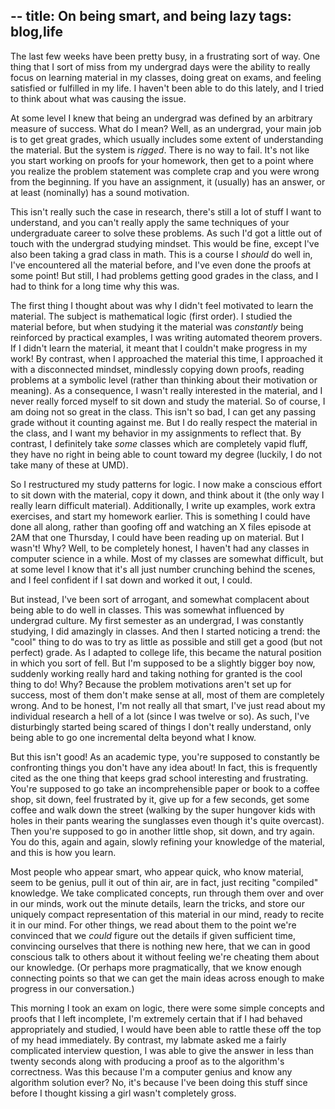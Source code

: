 --
title: On being smart, and being lazy
tags: blog,life
--

The last few weeks have been pretty busy, in a frustrating sort of
way.  One thing that I sort of miss from my undergrad days were the
ability to really focus on learning material in my classes, doing
great on exams, and feeling satisfied or fulfilled in my life.  I
haven't been able to do this lately, and I tried to think about what
was causing the issue.  

At some level I knew that being an undergrad was defined by an
arbitrary measure of success.  What do I mean?  Well, as an undergrad,
your main job is to get great grades, which usually includes some
extent of understanding the material.  But the system is *rigged*.
There is no way to fail.  It's not like you start working on proofs
for your homework, then get to a point where you realize the problem
statement was complete crap and you were wrong from the beginning.  If
you have an assignment, it (usually) has an answer, or at least
(nominally) has a sound motivation.

This isn't really such the case in research, there's still a lot of
stuff I want to understand, and you can't really apply the same
techniques of your undergraduate career to solve these problems.  As
such I'd got a little out of touch with the undergrad studying
mindset.  This would be fine, except I've also been taking a grad
class in math.  This is a course I *should* do well in, I've
encountered all the material before, and I've even done the proofs at
some point!  But still, I had problems getting good grades in the
class, and I had to think for a long time why this was.

The first thing I thought about was why I didn't feel motivated to
learn the material.  The subject is mathematical logic (first order).
I studied the material before, but when studying it the material was
*constantly* being reinforced by practical examples, I was writing
automated theorem provers.  If I didn't learn the material, it meant
that I couldn't make progress in my work!  By contrast, when I
approached the material this time, I approached it with a disconnected
mindset, mindlessly copying down proofs, reading problems at a
symbolic level (rather than thinking about their motivation or
meaning).  As a consequence, I wasn't really interested in the
material, and I never really forced myself to sit down and study the
material.  So of course, I am doing not so great in the class.  This
isn't so bad, I can get any passing grade without it counting against
me.  But I do really respect the material in the class, and I want my
behavior in my assignments to reflect that.  By contrast, I definitely
take *some* classes which are completely vapid fluff, they have no
right in being able to count toward my degree (luckily, I do not take
many of these at UMD).

So I restructured my study patterns for logic.  I now make a conscious
effort to sit down with the material, copy it down, and think about it
(the only way I really learn difficult material).  Additionally, I
write up examples, work extra exercises, and start my homework
earlier.  This is something I could have done all along, rather than
goofing off and watching an X files episode at 2AM that one Thursday,
I could have been reading up on material.  But I wasn't!  Why?  Well,
to be completely honest, I haven't had any classes in computer science
in a while.  Most of my classes are somewhat difficult, but at some
level I know that it's all just number crunching behind the scenes,
and I feel confident if I sat down and worked it out, I could.

But instead, I've been sort of arrogant, and somewhat complacent about
being able to do well in classes.  This was somewhat influenced by
undergrad culture.  My first semester as an undergrad, I was
constantly studying, I did amazingly in classes.  And then I started
noticing a trend: the "cool" thing to do was to try as little as
possible and still get a good (but not perfect) grade.  As I adapted
to college life, this became the natural position in which you sort of
fell.  But I'm supposed to be a slightly bigger boy now, suddenly
working really hard and taking nothing for granted is the cool thing
to do!  Why?  Because the problem motivations aren't set up for
success, most of them don't make sense at all, most of them are
completely wrong.  And to be honest, I'm not really all that smart,
I've just read about my individual research a hell of a lot (since I
was twelve or so).  As such, I've disturbingly started being scared of
things I don't really understand, only being able to go one
incremental delta beyond what I know.  


But this isn't good!  As an academic type, you're supposed to
constantly be confronting things you don't have any idea about!  In
fact, this is frequently cited as the one thing that keeps grad school
interesting and frustrating.  You're supposed to go take an
incomprehensible paper or book to a coffee shop, sit down, feel
frustrated by it, give up for a few seconds, get some coffee and walk
down the street (walking by the super hungover kids with holes in
their pants wearing the sunglasses even though it's quite overcast).
Then you're supposed to go in another little shop, sit down, and try
again.  You do this, again and again, slowly refining your knowledge
of the material, and this is how you learn.

Most people who appear smart, who appear quick, who know material,
seem to be genius, pull it out of thin air, are in fact, just reciting
"compiled" knowledge.  We take complicated concepts, run through them
over and over in our minds, work out the minute details, learn the
tricks, and store our uniquely compact representation of this material
in our mind, ready to recite it in our mind.  For other things, we
read about them to the point we're convinced that we *could* figure
out the details if given sufficient time, convincing ourselves that
there is nothing new here, that we can in good conscious talk to
others about it without feeling we're cheating them about our
knowledge.  (Or perhaps more pragmatically, that we know enough
connecting points so that we can get the main ideas across enough to
make progress in our conversation.)

This morning I took an exam on logic, there were some simple concepts
and proofs that I left incomplete, I'm extremely certain that if I had
behaved appropriately and studied, I would have been able to rattle
these off the top of my head immediately.  By contrast, my labmate
asked me a fairly complicated interview question, I was able to give
the answer in less than twenty seconds along with producing a proof as
to the algorithm's correctness.  Was this because I'm a computer
genius and know any algorithm solution ever?  No, it's because I've
been doing this stuff since before I thought kissing a girl wasn't
completely gross.
